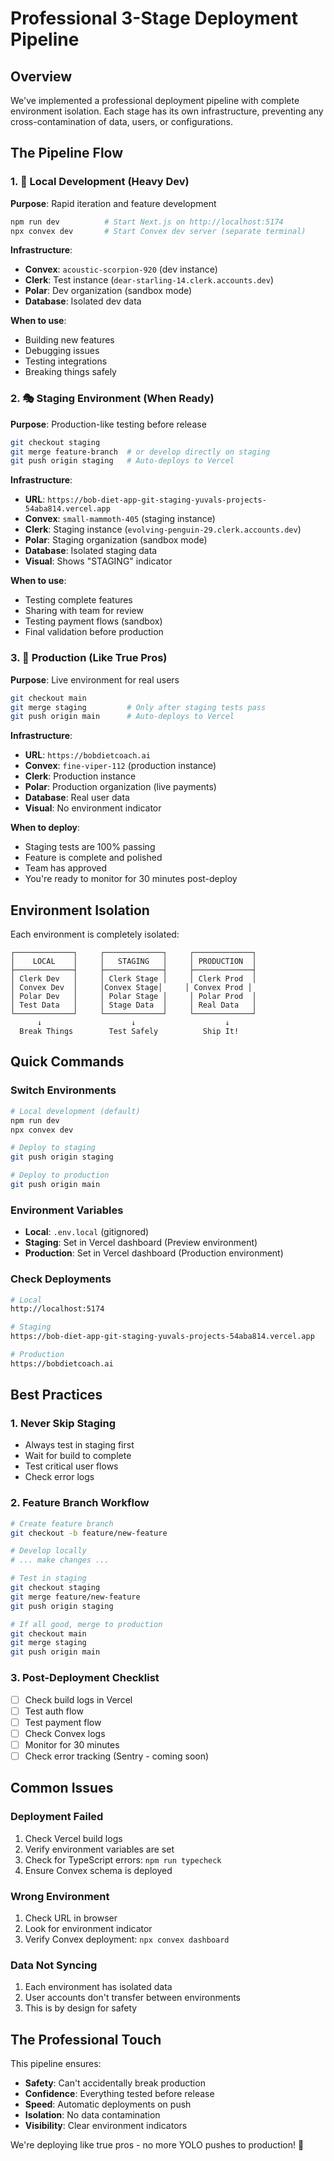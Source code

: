 # Professional 3-Stage Deployment Pipeline

## Overview

We've implemented a professional deployment pipeline with complete environment isolation. Each stage has its own infrastructure, preventing any cross-contamination of data, users, or configurations.

## The Pipeline Flow

### 1. 🚧 **Local Development** (Heavy Dev)
**Purpose**: Rapid iteration and feature development

```bash
npm run dev          # Start Next.js on http://localhost:5174
npx convex dev       # Start Convex dev server (separate terminal)
```

**Infrastructure**:
- **Convex**: `acoustic-scorpion-920` (dev instance)
- **Clerk**: Test instance (`dear-starling-14.clerk.accounts.dev`)
- **Polar**: Dev organization (sandbox mode)
- **Database**: Isolated dev data

**When to use**:
- Building new features
- Debugging issues
- Testing integrations
- Breaking things safely

### 2. 🎭 **Staging Environment** (When Ready)
**Purpose**: Production-like testing before release

```bash
git checkout staging
git merge feature-branch  # or develop directly on staging
git push origin staging   # Auto-deploys to Vercel
```

**Infrastructure**:
- **URL**: `https://bob-diet-app-git-staging-yuvals-projects-54aba814.vercel.app`
- **Convex**: `small-mammoth-405` (staging instance)
- **Clerk**: Staging instance (`evolving-penguin-29.clerk.accounts.dev`)
- **Polar**: Staging organization (sandbox mode)
- **Database**: Isolated staging data
- **Visual**: Shows "STAGING" indicator

**When to use**:
- Testing complete features
- Sharing with team for review
- Testing payment flows (sandbox)
- Final validation before production

### 3. 🚀 **Production** (Like True Pros)
**Purpose**: Live environment for real users

```bash
git checkout main
git merge staging         # Only after staging tests pass
git push origin main      # Auto-deploys to Vercel
```

**Infrastructure**:
- **URL**: `https://bobdietcoach.ai`
- **Convex**: `fine-viper-112` (production instance)
- **Clerk**: Production instance
- **Polar**: Production organization (live payments)
- **Database**: Real user data
- **Visual**: No environment indicator

**When to deploy**:
- Staging tests are 100% passing
- Feature is complete and polished
- Team has approved
- You're ready to monitor for 30 minutes post-deploy

## Environment Isolation

Each environment is completely isolated:

```
┌─────────────┐     ┌─────────────┐     ┌─────────────┐
│    LOCAL    │     │   STAGING   │     │ PRODUCTION  │
├─────────────┤     ├─────────────┤     ├─────────────┤
│ Clerk Dev   │     │ Clerk Stage │     │ Clerk Prod  │
│ Convex Dev  │     │Convex Stage│     │ Convex Prod │
│ Polar Dev   │     │ Polar Stage │     │ Polar Prod  │
│ Test Data   │     │ Stage Data  │     │ Real Data   │
└─────────────┘     └─────────────┘     └─────────────┘
      ↓                    ↓                    ↓
  Break Things        Test Safely          Ship It! 
```

## Quick Commands

### Switch Environments
```bash
# Local development (default)
npm run dev
npx convex dev

# Deploy to staging
git push origin staging

# Deploy to production
git push origin main
```

### Environment Variables
- **Local**: `.env.local` (gitignored)
- **Staging**: Set in Vercel dashboard (Preview environment)
- **Production**: Set in Vercel dashboard (Production environment)

### Check Deployments
```bash
# Local
http://localhost:5174

# Staging
https://bob-diet-app-git-staging-yuvals-projects-54aba814.vercel.app

# Production
https://bobdietcoach.ai
```

## Best Practices

### 1. Never Skip Staging
- Always test in staging first
- Wait for build to complete
- Test critical user flows
- Check error logs

### 2. Feature Branch Workflow
```bash
# Create feature branch
git checkout -b feature/new-feature

# Develop locally
# ... make changes ...

# Test in staging
git checkout staging
git merge feature/new-feature
git push origin staging

# If all good, merge to production
git checkout main
git merge staging
git push origin main
```

### 3. Post-Deployment Checklist
- [ ] Check build logs in Vercel
- [ ] Test auth flow
- [ ] Test payment flow
- [ ] Check Convex logs
- [ ] Monitor for 30 minutes
- [ ] Check error tracking (Sentry - coming soon)

## Common Issues

### Deployment Failed
1. Check Vercel build logs
2. Verify environment variables are set
3. Check for TypeScript errors: `npm run typecheck`
4. Ensure Convex schema is deployed

### Wrong Environment
1. Check URL in browser
2. Look for environment indicator
3. Verify Convex deployment: `npx convex dashboard`

### Data Not Syncing
1. Each environment has isolated data
2. User accounts don't transfer between environments
3. This is by design for safety

## The Professional Touch

This pipeline ensures:
- **Safety**: Can't accidentally break production
- **Confidence**: Everything tested before release
- **Speed**: Automatic deployments on push
- **Isolation**: No data contamination
- **Visibility**: Clear environment indicators

We're deploying like true pros - no more YOLO pushes to production! 🚀